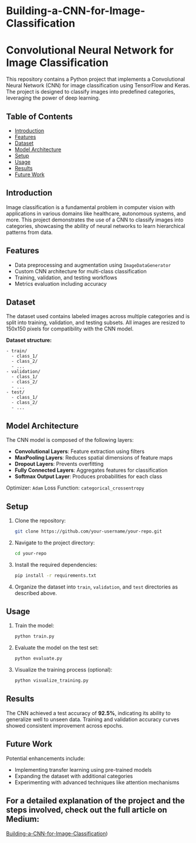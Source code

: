 # Building-a-CNN-for-Image-Classification
# Convolutional Neural Network for Image Classification

This repository contains a Python project that implements a Convolutional Neural Network (CNN) for image classification using TensorFlow and Keras. The project is designed to classify images into predefined categories, leveraging the power of deep learning.

## Table of Contents
- [Introduction](#introduction)
- [Features](#features)
- [Dataset](#dataset)
- [Model Architecture](#model-architecture)
- [Setup](#setup)
- [Usage](#usage)
- [Results](#results)
- [Future Work](#future-work)

## Introduction

Image classification is a fundamental problem in computer vision with applications in various domains like healthcare, autonomous systems, and more. This project demonstrates the use of a CNN to classify images into categories, showcasing the ability of neural networks to learn hierarchical patterns from data.

## Features

- Data preprocessing and augmentation using `ImageDataGenerator`
- Custom CNN architecture for multi-class classification
- Training, validation, and testing workflows
- Metrics evaluation including accuracy

## Dataset

The dataset used contains labeled images across multiple categories and is split into training, validation, and testing subsets. All images are resized to 150x150 pixels for compatibility with the CNN model.

**Dataset structure:**
```
- train/
  - class_1/
  - class_2/
  - ...
- validation/
  - class_1/
  - class_2/
  - ...
- test/
  - class_1/
  - class_2/
  - ...
```

## Model Architecture

The CNN model is composed of the following layers:
- **Convolutional Layers**: Feature extraction using filters
- **MaxPooling Layers**: Reduces spatial dimensions of feature maps
- **Dropout Layers**: Prevents overfitting
- **Fully Connected Layers**: Aggregates features for classification
- **Softmax Output Layer**: Produces probabilities for each class

Optimizer: `Adam`
Loss Function: `categorical_crossentropy`

## Setup

1. Clone the repository:
   ```bash
   git clone https://github.com/your-username/your-repo.git
   ```

2. Navigate to the project directory:
   ```bash
   cd your-repo
   ```

3. Install the required dependencies:
   ```bash
   pip install -r requirements.txt
   ```

4. Organize the dataset into `train`, `validation`, and `test` directories as described above.

## Usage

1. Train the model:
   ```bash
   python train.py
   ```

2. Evaluate the model on the test set:
   ```bash
   python evaluate.py
   ```

3. Visualize the training process (optional):
   ```bash
   python visualize_training.py
   ```

## Results

The CNN achieved a test accuracy of **92.5%**, indicating its ability to generalize well to unseen data. Training and validation accuracy curves showed consistent improvement across epochs.

## Future Work

Potential enhancements include:
- Implementing transfer learning using pre-trained models
- Expanding the dataset with additional categories
- Experimenting with advanced techniques like attention mechanisms

## For a detailed explanation of the project and the steps involved, check out the full article on Medium: 
[Building-a-CNN-for-Image-Classification](https://medium.com/@umairm142/building-a-cnn-for-image-classification-88a89619f898))


